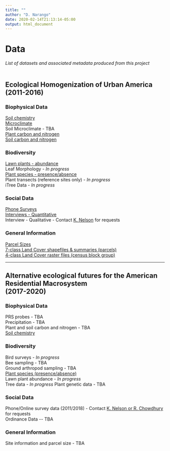 ```yaml
---
title: ""
author: "D. Narango"
date: 2020-02-14T21:13:14-05:00
output: html_document
---
```


# **Data**
*List of datasets and associated metadata produced from this project*  
<br>  

## **Ecological Homogenization of Urban America (2011-2016)**
### **Biophysical Data**  
[Soil chemistry](https://portal.edirepository.org/nis/mapbrowse?scope=edi&identifier=306&revision=2)   
[Microclimate](https://sustainability.asu.edu/caplter/data/view/msb-cap.625.1/)  
Soil Microclimate - TBA  
[Plant carbon and nitrogen](https://portal.edirepository.org/nis/mapbrowse?scope=edi&identifier=259&revision=1)  
[Soil carbon and nitrogen](https://portal.edirepository.org/nis/mapbrowse?scope=edi&identifier=258&revision=1)


### **Biodiversity**
[Lawn plants - abundance](https://portal.edirepository.org/nis/mapbrowse?scope=edi&identifier=260&revision=1)   
Leaf Morphology  - <i>In progress</i>     
[Plant species - presence/absence](https://portal.edirepository.org/nis/mapbrowse?scope=edi&identifier=307&revision=1)  
Plant transects (reference sites only) - <i>In progress</i>  
iTree Data - <i>In progress</i> 


### **Social Data**
[Phone Surveys](https://portal.lternet.edu/nis/mapbrowse?packageid=knb-lter-bes.4000.180)  
[Interviews - Quantitative](https://portal.edirepository.org/nis/mapbrowse?scope=edi&identifier=305&revision=1)  
Interview - Qualitative - Contact [K. Nelson](/American-Residential-Macrosystems/people/people_list/) for requests


### **General Information**
[Parcel Sizes](https://portal.lternet.edu/nis/mapbrowse?packageid=knb-lter-bes.4100.110)  
[7-class Land Cover shapefiles & summaries (parcels)](https://portal.edirepository.org/nis/mapbrowse?scope=edi&identifier=308&revision=1)   
[4-class Land Cover raster files (census block group)](https://portal.edirepository.org/nis/mapbrowse?scope=edi&identifier=308&revision=1)

---

## **Alternative ecological futures for the American Residential Macrosystem<br>(2017-2020)**  


### **Biophysical Data**
PRS probes  - TBA  
Precipitation  - TBA  
Plant and soil carbon and nitrogen  - TBA  
[Soil chemistry](https://portal.edirepository.org/nis/mapbrowse?scope=edi&identifier=374&revision=2)  

### **Biodiversity**
Bird surveys  - <i>In progress</i>   
Bee sampling - TBA  
Ground arthropod sampling  - TBA    
[Plant species (presence/absence)](https://portal.edirepository.org/nis/mapbrowse?scope=edi&identifier=309&revision=1)  
Lawn plant abundance  - <i>In progress</i>    
Tree data - <i>In progress</i>
Plant genetic data - TBA

### **Social Data**
Phone/Online survey data (2011/2018) - Contact [K. Nelson or R. Chowdhury](/American-Residential-Macrosystems/people/people_list/) for requests  
Ordinance Data -- TBA

### **General Information**
Site information and parcel size - TBA


